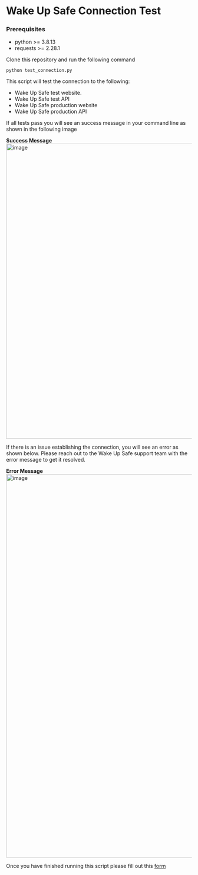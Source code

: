 # Wake Up Safe Connection Test

### Prerequisites

- python >= 3.8.13
- requests >= 2.28.1

Clone this repository and run the following command
```
python test_connection.py
````

This script will test the connection to the following:
- Wake Up Safe test website. 
- Wake Up Safe test API
- Wake Up Safe production website
- Wake Up Safe production API


If all tests pass you will see an success message in your command line as shown in the following image

**Success Message**<br>
<img width="802" alt="image" src="https://user-images.githubusercontent.com/23667069/210029788-30f79fc8-ab30-48b1-94b9-67bb32fe7db6.png">

If there is an issue establishing the connection, you will see an error as shown below. Please reach out to the Wake Up Safe support team with the error message to get it resolved. 

**Error Message**
<img width="1042" alt="image" src="https://user-images.githubusercontent.com/23667069/210029662-b7f40d91-cfbc-4fea-8fc9-a032363bcc4c.png">

Once you have finished running this script please fill out this <a href="https://forms.gle/TSxQupnFK53GmEBz7" target="_blank">form</a>
